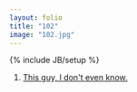 ```yaml
---
layout: folio
title: "102"
image: "102.jpg"
---
```

{% include JB/setup %}

<div class="copy">
</div>

<div class="choice">
	<ol>
		<li><a href="103.html">
			This guy, I don't even know.
		</a></li>	
	</ol>
</div>